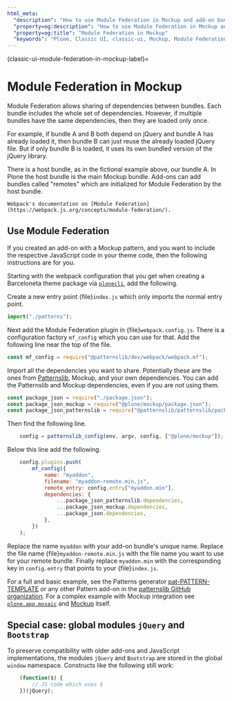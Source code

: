 ```yaml
---
html_meta:
  "description": "How to use Module Federation in Mockup and add-on bundles."
  "property=og:description": "How to use Module Federation in Mockup and add-on bundles."
  "property=og:title": "Module Federation in Mockup"
  "keywords": "Plone, Classic UI, classic-ui, Mockup, Module Federation, webpack, JavaScript"
---
```


(classic-ui-module-federation-in-mockup-label)=

# Module Federation in Mockup

Module Federation allows sharing of dependencies between bundles.
Each bundle includes the whole set of dependencies.
However, if multiple bundles have the same dependencies, then they are loaded only once.

For example, if bundle A and B both depend on jQuery and bundle A has already loaded it, then bundle B can just reuse the already loaded jQuery file.
But if only bundle B is loaded, it uses its own bundled version of the jQuery library.

There is a host bundle, as in the fictional example above, our bundle A.
In Plone the host bundle is the main Mockup bundle.
Add-ons can add bundles called "remotes" which are initialized for Module Federation by the host bundle.

```{seealso}
Webpack's documentation on [Module Federation](https://webpack.js.org/concepts/module-federation/).
```


## Use Module Federation

If you created an add-on with a Mockup pattern, and you want to include the respective JavaScript code in your theme code, then the following instructions are for you.

Starting with the webpack configuration that you get when creating a Barceloneta theme package via [`plonecli`](https://pypi.org/project/plonecli/), add the following.

Create a new entry point {file}`index.js` which only imports the normal entry point.

```js
import("./patterns");
```

Next add the Module Federation plugin in {file}`webpack.config.js`.
There is a configuration factory `mf_config` which you can use for that.
Add the following line near the top of the file.

```js
const mf_config = require("@patternslib/dev/webpack/webpack.mf");
```

Import all the dependencies you want to share.
Potentially these are the ones from [Patternslib](https://github.com/Patternslib/Patterns/blob/master/package.json), Mockup, and your own dependencies.
You can add the Patternslib and Mockup dependencies, even if you are not using them.

```js
const package_json = require("./package.json");
const package_json_mockup = require("@plone/mockup/package.json");
const package_json_patternslib = require("@patternslib/patternslib/package.json");
```

Then find the following line.

```js
    config = patternslib_config(env, argv, config, ["@plone/mockup"]);
```

Below this line add the following.

```js
    config.plugins.push(
        mf_config({
            name: "myaddon",
            filename: "myaddon-remote.min.js",
            remote_entry: config.entry["myaddon.min"],
            dependencies: {
                ...package_json_patternslib.dependencies,
                ...package_json_mockup.dependencies,
                ...package_json.dependencies,
            },
        })
    );
```

Replace the name `myaddon` with your add-on bundle's unique name.
Replace the file name {file}`myaddon-remote.min.js` with the file name you want to use for your remote bundle.
Finally replace `myaddon.min` with the corresponding key in `config.entry` that points to your {file}`index.js`.

For a full and basic example, see the Patterns generator [pat-PATTERN-TEMPLATE](https://github.com/Patternslib/pat-PATTERN_TEMPLATE/blob/master/webpack.config.js) or any other Pattern add-on in the [patternslib GitHub organization](https://github.com/patternslib/).
For a complex example with Mockup integration see [`plone.app.mosaic`](https://github.com/plone/plone.app.mosaic/blob/master/webpack.config.js) and [Mockup](https://github.com/plone/mockup/blob/master/webpack.config.js) itself.


## Special case: global modules `jQuery` and `Bootstrap`

To preserve compatibility with older add-ons and JavaScript implementations, the modules `jQuery` and `Bootstrap` are stored in the  global `window` namespace.
Constructs like the following still work:

```js
    (function($) {
        // JS code which uses $
    })(jQuery);
```
